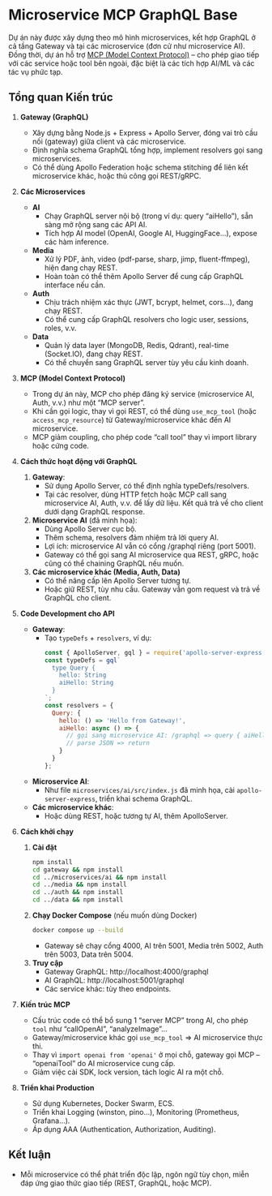 # Microservice MCP GraphQL Base

Dự án này được xây dựng theo mô hình microservices, kết hợp GraphQL ở cả tầng Gateway và tại các microservice (đơn cử như microservice AI). Đồng thời, dự án hỗ trợ [MCP (Model Context Protocol)](https://github.com/modelcontextprotocol) – cho phép giao tiếp với các service hoặc tool bên ngoài, đặc biệt là các tích hợp AI/ML và các tác vụ phức tạp.

## Tổng quan Kiến trúc

1. **Gateway (GraphQL)**  
   - Xây dựng bằng Node.js + Express + Apollo Server, đóng vai trò cầu nối (gateway) giữa client và các microservice.  
   - Định nghĩa schema GraphQL tổng hợp, implement resolvers gọi sang microservices.  
   - Có thể dùng Apollo Federation hoặc schema stitching để liên kết microservice khác, hoặc thủ công gọi REST/gRPC.  

2. **Các Microservices**  
   - **AI**  
     - Chạy GraphQL server nội bộ (trong ví dụ: query “aiHello”), sẵn sàng mở rộng sang các API AI.  
     - Tích hợp AI model (OpenAI, Google AI, HuggingFace...), expose các hàm inference.  
   - **Media**  
     - Xử lý PDF, ảnh, video (pdf-parse, sharp, jimp, fluent-ffmpeg), hiện đang chạy REST.  
     - Hoàn toàn có thể thêm Apollo Server để cung cấp GraphQL interface nếu cần.  
   - **Auth**  
     - Chịu trách nhiệm xác thực (JWT, bcrypt, helmet, cors...), đang chạy REST.  
     - Có thể cung cấp GraphQL resolvers cho logic user, sessions, roles, v.v.  
   - **Data**  
     - Quản lý data layer (MongoDB, Redis, Qdrant), real-time (Socket.IO), đang chạy REST.  
     - Có thể chuyển sang GraphQL server tùy yêu cầu kinh doanh.  

3. **MCP (Model Context Protocol)**  
   - Trong dự án này, MCP cho phép đăng ký service (microservice AI, Auth, v.v.) như một “MCP server”.  
   - Khi cần gọi logic, thay vì gọi REST, có thể dùng `use_mcp_tool` (hoặc `access_mcp_resource`) từ Gateway/microservice khác đến AI microservice.  
   - MCP giảm coupling, cho phép code “call tool” thay vì import library hoặc cứng code.  

4. **Cách thức hoạt động với GraphQL**  
   1. **Gateway**:  
      - Sử dụng Apollo Server, có thể định nghĩa typeDefs/resolvers.  
      - Tại các resolver, dùng HTTP fetch hoặc MCP call sang microservice AI, Auth, v.v. để lấy dữ liệu. Kết quả trả về cho client dưới dạng GraphQL response.  
   2. **Microservice AI** (đã minh họa):  
      - Dùng Apollo Server cục bộ.  
      - Thêm schema, resolvers đảm nhiệm trả lời query AI.  
      - Lợi ích: microservice AI vẫn có cổng /graphql riêng (port 5001).  
      - Gateway có thể gọi sang AI microservice qua REST, gRPC, hoặc cũng có thể chaining GraphQL nếu muốn.  
   3. **Các microservice khác (Media, Auth, Data)**  
      - Có thể nâng cấp lên Apollo Server tương tự.  
      - Hoặc giữ REST, tùy nhu cầu. Gateway vẫn gom request và trả về GraphQL cho client.

5. **Code Development cho API**  
   - **Gateway**:  
     - Tạo `typeDefs` + `resolvers`, ví dụ:
       ```js
       const { ApolloServer, gql } = require('apollo-server-express');
       const typeDefs = gql`
         type Query {
           hello: String
           aiHello: String
         }
       `;
       const resolvers = {
         Query: {
           hello: () => 'Hello from Gateway!',
           aiHello: async () => {
             // gọi sang microservice AI: /graphql => query { aiHello }
             // parse JSON => return
           }
         }
       };
       ```
   - **Microservice AI**:  
     - Như file `microservices/ai/src/index.js` đã minh họa, cài `apollo-server-express`, triển khai schema GraphQL.  
   - **Các microservice khác**:  
     - Hoặc dùng REST, hoặc tương tự AI, thêm ApolloServer.  

6. **Cách khởi chạy**  
   1. **Cài đặt**  
      ```bash
      npm install
      cd gateway && npm install
      cd ../microservices/ai && npm install
      cd ../media && npm install
      cd ../auth && npm install
      cd ../data && npm install
      ```
   2. **Chạy Docker Compose** (nếu muốn dùng Docker)  
      ```bash
      docker compose up --build
      ```
      - Gateway sẽ chạy cổng 4000, AI trên 5001, Media trên 5002, Auth trên 5003, Data trên 5004.
   3. **Truy cập**  
      - Gateway GraphQL: http://localhost:4000/graphql  
      - AI GraphQL: http://localhost:5001/graphql  
      - Các service khác: tùy theo endpoints.  

7. **Kiến trúc MCP**  
   - Cấu trúc code có thể bổ sung 1 “server MCP” trong AI, cho phép `tool` như “callOpenAI”, “analyzeImage”…  
   - Gateway/microservice khác gọi `use_mcp_tool` => AI microservice thực thi.  
   - Thay vì `import openai from 'openai'` ở mọi chỗ, gateway gọi MCP – “openaiTool” do AI microservice cung cấp.
   - Giảm việc cài SDK, lock version, tách logic AI ra một chỗ.  

8. **Triển khai Production**  
   - Sử dụng Kubernetes, Docker Swarm, ECS.  
   - Triển khai Logging (winston, pino…), Monitoring (Prometheus, Grafana…).  
   - Áp dụng AAA (Authentication, Authorization, Auditing).  

## Kết luận
- Mỗi microservice có thể phát triển độc lập, ngôn ngữ tùy chọn, miễn đáp ứng giao thức giao tiếp (REST, GraphQL, hoặc MCP).
